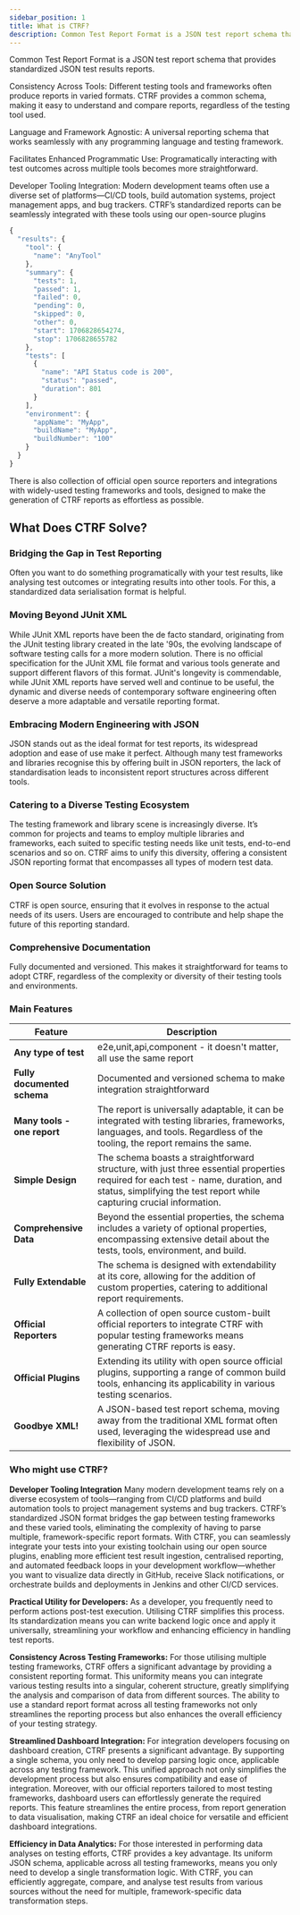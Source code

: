 ```yaml
---
sidebar_position: 1
title: What is CTRF?
description: Common Test Report Format is a JSON test report schema that provides standardized JSON test results reports
---
```


Common Test Report Format is a JSON test report schema that provides standardized JSON test results reports.

Consistency Across Tools: Different testing tools and frameworks often produce reports in varied formats. CTRF provides a common schema, making it easy to understand and compare reports, regardless of the testing tool used.

Language and Framework Agnostic: A universal reporting schema that works seamlessly with any programming language and testing framework.

Facilitates Enhanced Programmatic Use: Programatically interacting with test outcomes across multiple tools becomes more straightforward.

Developer Tooling Integration: Modern development teams often use a diverse set of platforms—CI/CD tools, build automation systems, project management apps, and bug trackers. CTRF’s standardized reports can be seamlessly integrated with these tools using our open-source plugins

``` js
{
  "results": {
    "tool": {
      "name": "AnyTool"
    },
    "summary": {
      "tests": 1,
      "passed": 1,
      "failed": 0,
      "pending": 0,
      "skipped": 0,
      "other": 0,
      "start": 1706828654274,
      "stop": 1706828655782
    },
    "tests": [
      {
        "name": "API Status code is 200",
        "status": "passed",
        "duration": 801
      }
    ],
    "environment": {
      "appName": "MyApp",
      "buildName": "MyApp",
      "buildNumber": "100"
    }
  }
}
```

There is also collection of official open source reporters and integrations with widely-used testing frameworks and tools, designed to make the generation of CTRF reports as effortless as possible.

## What Does CTRF Solve?

### Bridging the Gap in Test Reporting

Often you want to do something programatically with your test results, like analysing test outcomes or integrating results into other tools. For this, a standardized data serialisation format is helpful.

### Moving Beyond JUnit XML

While JUnit XML reports have been the de facto standard, originating from the JUnit testing library created in the late '90s, the evolving landscape of software testing calls for a more modern solution. There is no official specification for the JUnit XML file format and various tools generate and support different flavors of this format. JUnit's longevity is commendable, while JUnit XML reports have served well and continue to be useful, the dynamic and diverse needs of contemporary software engineering often deserve a more adaptable and versatile reporting format.

### Embracing Modern Engineering with JSON

JSON stands out as the ideal format for test reports, its widespread adoption and ease of use make it perfect. Although many test frameworks and libraries recognise this by offering built in JSON reporters, the lack of standardisation leads to inconsistent report structures across different tools.

### Catering to a Diverse Testing Ecosystem

The testing framework and library scene is increasingly diverse. It’s common for projects and teams to employ multiple libraries and frameworks, each suited to specific testing needs like unit tests, end-to-end scenarios and so on. CTRF aims to unify this diversity, offering a consistent JSON reporting format that encompasses all types of modern test data.

### Open Source Solution

CTRF is open source, ensuring that it evolves in response to the actual needs of its users. Users are encouraged to contribute and help shape the future of this reporting standard.

### Comprehensive Documentation

Fully documented and versioned. This makes it straightforward for teams to adopt CTRF, regardless of the complexity or diversity of their testing tools and environments.

### Main Features

| Feature                               |Description                                                                          |
| ------------------------------------ | -------------------------------------------------------------------------------------|
| **Any type of test**               | e2e,unit,api,component - it doesn't matter, all use the same report                  |  
| **Fully documented schema**          | Documented and versioned schema to make integration straightforward                 |  
| **Many tools - one report**          | The report is universally adaptable, it can be integrated with testing libraries, frameworks, languages, and tools. Regardless of the tooling, the report remains the same.                                     |
| **Simple Design**                    | The schema boasts a straightforward structure, with just three essential properties required for each test - name, duration, and status, simplifying the test report while capturing crucial information.         |
| **Comprehensive Data**               | Beyond the essential properties, the schema includes a variety of optional properties, encompassing extensive detail about the tests, tools, environment, and build.             |
| **Fully Extendable**                 | The schema is designed with extendability at its core, allowing for the addition of custom properties, catering to additional report requirements.                                                                |
| **Official Reporters**               | A collection of open source custom-built official reporters to integrate CTRF with popular testing frameworks means generating CTRF reports is easy.                                                             |
| **Official Plugins**                 | Extending its utility with open source official plugins, supporting a range of common build tools, enhancing its applicability in various testing scenarios.                                                        |
| **Goodbye XML!**                     | A JSON-based test report schema, moving away from the traditional XML format often used, leveraging the widespread use and flexibility of JSON.                                                                  |

### Who might use CTRF?

**Developer Tooling Integration**
Many modern development teams rely on a diverse ecosystem of tools—ranging from CI/CD platforms and build automation tools to project management systems and bug trackers. CTRF’s standardized JSON format bridges the gap between testing frameworks and these varied tools, eliminating the complexity of having to parse multiple, framework-specific report formats. With CTRF, you can seamlessly integrate your tests into your existing toolchain using our open source plugins, enabling more efficient test result ingestion, centralised reporting, and automated feedback loops in your development workflow—whether you want to visualize data directly in GitHub, receive Slack notifications, or orchestrate builds and deployments in Jenkins and other CI/CD services.

**Practical Utility for Developers:** As a developer, you frequently need to perform actions post-test execution. Utilising CTRF simplifies this process. Its standardization means you can write backend logic once and apply it universally, streamlining your workflow and enhancing efficiency in handling test reports.

**Consistency Across Testing Frameworks:** For those utilising multiple testing frameworks, CTRF offers a significant advantage by providing a consistent reporting format. This uniformity means you can integrate various testing results into a singular, coherent structure, greatly simplifying the analysis and comparison of data from different sources. The ability to use a standard report format across all testing frameworks not only streamlines the reporting process but also enhances the overall efficiency of your testing strategy.

**Streamlined Dashboard Integration:** For integration developers focusing on dashboard creation, CTRF presents a significant advantage. By supporting a single schema, you only need to develop parsing logic once, applicable across any testing framework. This unified approach not only simplifies the development process but also ensures compatibility and ease of integration. Moreover, with our official reporters tailored to most testing frameworks, dashboard users can effortlessly generate the required reports. This feature streamlines the entire process, from report generation to data visualisation, making CTRF an ideal choice for versatile and efficient dashboard integrations.

**Efficiency in Data Analytics:** For those interested in performing data analyses on testing efforts, CTRF provides a key advantage. Its uniform JSON schema, applicable across all testing frameworks, means you only need to develop a single transformation logic. With CTRF, you can efficiently aggregate, compare, and analyse test results from various sources without the need for multiple, framework-specific data transformation steps.
